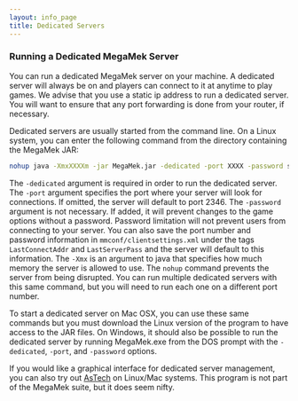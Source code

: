 ```yaml
---
layout: info_page
title: Dedicated Servers
---
```


### Running a Dedicated MegaMek Server

You can run a dedicated MegaMek server on your machine. A dedicated server will always be on and players can connect to it at anytime to play games. We advise that you use a static ip address to run a dedicated server. You will want to ensure that any port forwarding is done from your router, if necessary.

Dedicated servers are usually started from the command line. On a Linux system, you can enter the following command from the directory containing the MegaMek JAR:

```bash
nohup java -XmxXXXXm -jar MegaMek.jar -dedicated -port XXXX -password somepass &
```


The `-dedicated` argument is required in order to run the dedicated server. The `-port` argument specifies the port where your server will look for connections. If omitted, the server will default to port 2346. The `-password` argument is not necessary. If added, it will prevent changes to the game options without a password. Password limitation will not prevent users from connecting to your server. You can also save the port number and password information in `mmconf/clientsettings.xml` under the tags `LastConnectAddr` and `LastServerPass` and the server will default to this information. The `-Xmx` is an argument to java that specifies how much memory the server is allowed to use. The `nohup` command prevents the server from being disrupted. You can run multiple dedicated servers with this same command, but you will need to run each one on a different port number.

To start a dedicated server on Mac OSX, you can use these same commands but you must download the Linux version of the program to have access to the JAR files. On Windows, it should also be possible to run the dedicated server by running MegaMek.exe from the DOS prompt with the `-dedicated`, `-port`, and `-password` options.

If you would like a graphical interface for dedicated server management, you can also try out [AsTech](https://github.com/seem8/astech) on Linux/Mac systems. This program is not part of the MegaMek suite, but it does seem nifty.
